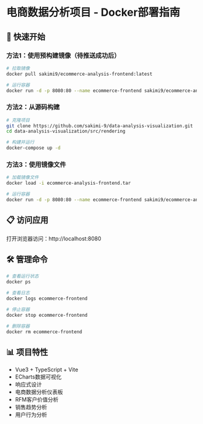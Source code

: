 # 电商数据分析项目 - Docker部署指南

## 🚀 快速开始

### 方法1：使用预构建镜像（待推送成功后）
```bash
# 拉取镜像
docker pull sakimi9/ecommerce-analysis-frontend:latest

# 运行容器
docker run -d -p 8080:80 --name ecommerce-frontend sakimi9/ecommerce-analysis-frontend:latest
```

### 方法2：从源码构建
```bash
# 克隆项目
git clone https://github.com/sakimi-9/data-analysis-visualization.git
cd data-analysis-visualization/src/rendering

# 构建并运行
docker-compose up -d
```

### 方法3：使用镜像文件
```bash
# 加载镜像文件
docker load -i ecommerce-analysis-frontend.tar

# 运行容器
docker run -d -p 8080:80 --name ecommerce-frontend sakimi9/ecommerce-analysis-frontend:latest
```

## 📋 访问应用
打开浏览器访问：http://localhost:8080

## 🛠️ 管理命令
```bash
# 查看运行状态
docker ps

# 查看日志
docker logs ecommerce-frontend

# 停止容器
docker stop ecommerce-frontend

# 删除容器
docker rm ecommerce-frontend
```

## 📊 项目特性
- Vue3 + TypeScript + Vite
- ECharts数据可视化
- 响应式设计
- 电商数据分析仪表板
- RFM客户价值分析
- 销售趋势分析
- 用户行为分析
